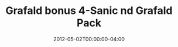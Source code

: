 ---
title: "Grafald bonus 4-Sanic nd Grafald Pack"
type: "image"
date: 2012-05-02T00:00:00-04:00
draft: false
categories: ["Projects"]
image_path: "../img/2012/bonus_4.png"
alt_text: ""
---